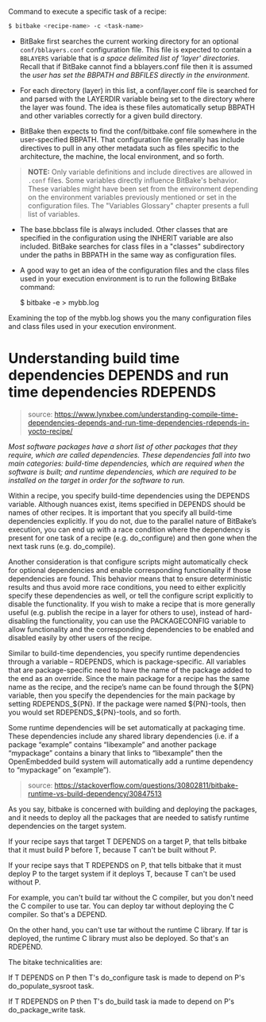 
Command to execute a specific task of a recipe:

```bash
$ bitbake <recipe-name> -c <task-name>
```



- BitBake first searches the current working directory for an optional `conf/bblayers.conf` configuration file. This file is expected to contain a `BBLAYERS` variable that is *a space delimited list of 'layer' directories*. Recall that if BitBake cannot find a bblayers.conf file then it is assumed the *user has set the BBPATH and BBFILES directly in the environment*.

- For each directory (layer) in this list, a conf/layer.conf file is searched for and parsed with the LAYERDIR variable being set to the directory where the layer was found. The idea is these files automatically setup BBPATH and other variables correctly for a given build directory.

- BitBake then expects to find the conf/bitbake.conf file somewhere in the user-specified BBPATH. That configuration file generally has include directives to pull in any other metadata such as files specific to the architecture, the machine, the local environment, and so forth.

> **NOTE:** 
Only variable definitions and include directives are allowed in `.conf` files. Some variables directly influence BitBake's behavior. These variables might have been set from the environment depending on the environment variables previously mentioned or set in the configuration files. The "Variables Glossary" chapter presents a full list of variables.

- The base.bbclass file is always included. Other classes that are specified in the configuration using the INHERIT variable are also included. BitBake searches for class files in a "classes" subdirectory under the paths in BBPATH in the same way as configuration files.

- A good way to get an idea of the configuration files and the class files used in your execution environment is to run the following BitBake command:

     $ bitbake -e > mybb.log
            
Examining the top of the mybb.log shows you the many configuration files and class files used in your execution environment.


# Understanding build time dependencies DEPENDS and run time dependencies RDEPENDS

>source: https://www.lynxbee.com/understanding-compile-time-dependencies-depends-and-run-time-dependencies-rdepends-in-yocto-recipe/

_Most software packages have a short list of other packages that they require, which are called dependencies. These dependencies fall into two main categories: build-time dependencies, which are required when the software is built; and runtime dependencies, which are required to be installed on the target in order for the software to run._

Within a recipe, you specify build-time dependencies using the DEPENDS variable. Although nuances exist, items specified in DEPENDS should be names of other recipes. It is important that you specify all build-time dependencies explicitly. If you do not, due to the parallel nature of BitBake’s execution, you can end up with a race condition where the dependency is present for one task of a recipe (e.g. do_configure) and then gone when the next task runs (e.g. do_compile).

Another consideration is that configure scripts might automatically check for optional dependencies and enable corresponding functionality if those dependencies are found. This behavior means that to ensure deterministic results and thus avoid more race conditions, you need to either explicitly specify these dependencies as well, or tell the configure script explicitly to disable the functionality. If you wish to make a recipe that is more generally useful (e.g. publish the recipe in a layer for others to use), instead of hard-disabling the functionality, you can use the PACKAGECONFIG variable to allow functionality and the corresponding dependencies to be enabled and disabled easily by other users of the recipe.

Similar to build-time dependencies, you specify runtime dependencies through a variable – RDEPENDS, which is package-specific. All variables that are package-specific need to have the name of the package added to the end as an override. Since the main package for a recipe has the same name as the recipe, and the recipe’s name can be found through the ${PN} variable, then you specify the dependencies for the main package by setting RDEPENDS_${PN}. If the package were named ${PN}-tools, then you would set RDEPENDS_${PN}-tools, and so forth.

Some runtime dependencies will be set automatically at packaging time. These dependencies include any shared library dependencies (i.e. if a package “example” contains “libexample” and another package “mypackage” contains a binary that links to “libexample” then the OpenEmbedded build system will automatically add a runtime dependency to “mypackage” on “example”).

>source: https://stackoverflow.com/questions/30802811/bitbake-runtime-vs-build-dependency/30847513

As you say, bitbake is concerned with building and deploying the packages, and it needs to deploy all the packages that are needed to satisfy runtime dependencies on the target system.

If your recipe says that target T DEPENDS on a target P, that tells bitbake that it must build P before T, because T can't be built without P.

If your recipe says that T RDEPENDS on P, that tells bitbake that it must deploy P to the target system if it deploys T, because T can't be used without P.

For example, you can't build tar without the C compiler, but you don't need the C compiler to use tar. You can deploy tar without deploying the C compiler. So that's a DEPEND.

On the other hand, you can't use tar without the runtime C library. If tar is deployed, the runtime C library must also be deployed. So that's an RDEPEND.

The bitake technicalities are:

If T DEPENDS on P then T's do_configure task is made to depend on P's do_populate_sysroot task.

If T RDEPENDS on P then T's do_build task ia made to depend on P's do_package_write task.
